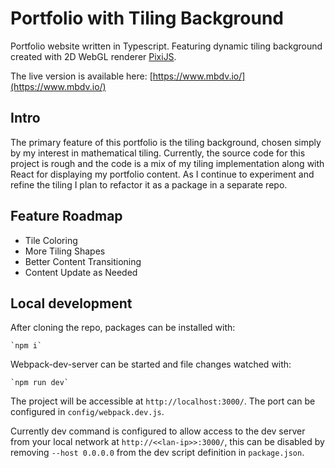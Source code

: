 # Portfolio with Tiling Background

Portfolio website written in Typescript. Featuring dynamic tiling background created with 2D WebGL renderer [PixiJS](https://pixijs.com/).

The live version is available here: [https://www.mbdv.io/](https://www.mbdv.io/)

## Intro
The primary feature of this portfolio is the tiling background, chosen simply by my interest in mathematical tiling. Currently, the source code for this project is rough and the code is a mix of my tiling implementation along with React for displaying my portfolio content. As I continue to experiment and refine the tiling I plan to refactor it as a package in a separate repo.

## Feature Roadmap
- Tile Coloring
- More Tiling Shapes
- Better Content Transitioning
- Content Update as Needed

## Local development
After cloning the repo, packages can be installed with:

    `npm i`
    
Webpack-dev-server can be started and file changes watched with:

    `npm run dev`

The project will be accessible at `http://localhost:3000/`. The port can be configured in `config/webpack.dev.js`. 

Currently dev command is configured to allow access to the dev server from your local network at `http://<<lan-ip>>:3000/`, this can be disabled by removing `--host 0.0.0.0` from the dev script definition in `package.json`.
